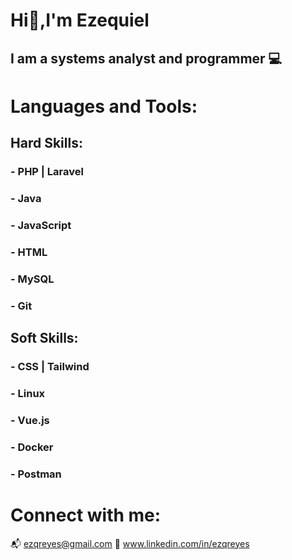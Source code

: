 # Hi👋,I'm Ezequiel 
 
## I am a systems analyst and programmer :computer:
 
# Languages and Tools:
## Hard Skills:
### - PHP | Laravel 
### - Java
### - JavaScript 
### - HTML 
### - MySQL
### - Git

## Soft Skills: 
### - CSS | Tailwind
### - Linux
### - Vue.js 
### - Docker 
### - Postman

# Connect with me:

:mailbox_with_mail: ezqreyes@gmail.com
:notebook: www.linkedin.com/in/ezqreyes


